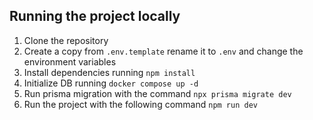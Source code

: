## Running the project locally
1. Clone the repository
2. Create a copy from ```.env.template``` rename it to ```.env``` and change the environment variables
3. Install dependencies running ```npm install```
4. Initialize DB running ```docker compose up -d```
5. Run prisma migration with the command ```npx prisma migrate dev```
6. Run the project with the following command ```npm run dev```

